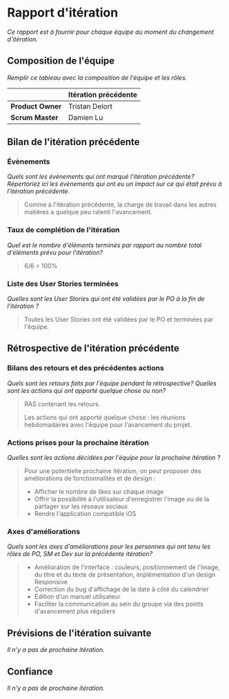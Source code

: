 # Rapport d'itération  
*Ce rapport est à fournir pour chaque équipe au moment du changement d'itération.*

## Composition de l'équipe 
*Remplir ce tableau avec la composition de l'équipe et les rôles.*

| &nbsp;            | Itération précédente |
| ----------------- | -------------------- |
| **Product Owner** | Tristan Delort       |
| **Scrum Master**  | Damien Lu            |

## Bilan de l'itération précédente  
### Évènements 
*Quels sont les évènements qui ont marqué l'itération précédente? Répertoriez ici les évènements qui ont eu un impact sur ce qui était prévu à l'itération précédente.*

> Comme à l'itération précédente, la charge de travail dans les autres matières a quelque peu ralenti l'avancement.

### Taux de complétion de l'itération  
*Quel est le nombre d'éléments terminés par rapport au nombre total d'éléments prévu pour l'itération?*
> 6/6 = 100%

### Liste des User Stories terminées
*Quelles sont les User Stories qui ont été validées par le PO à la fin de l'itération ?*

> Toutes les User Stories ont été validées par le PO et terminées par l'équipe.

## Rétrospective de l'itération précédente

### Bilans des retours et des précédentes actions 
*Quels sont les retours faits par l'équipe pendant la rétrospective? Quelles sont les actions qui ont apporté quelque chose ou non?*
> RAS contenant les retours.
>
> Les actions qui ont apporté quelque chose : les réunions hebdomadaires avec l'équipe pour l'avancement du projet.

### Actions prises pour la prochaine itération
*Quelles sont les actions décidées par l'équipe pour la prochaine itération ?*

> Pour une potentielle prochaine itération, on peut proposer des améliorations de fonctionnalités et de design :
>
> - Afficher le nombre de likes sur chaque image
> - Offrir la possibilité à l'utilisateur d'enregistrer l'image ou de la partager sur les réseaux sociaux
> - Rendre l'application compatible iOS

### Axes d'améliorations 
*Quels sont les axes d'améliorations pour les personnes qui ont tenu les rôles de PO, SM et Dev sur la précédente itération?*

> - Amélioration de l'interface : couleurs, positionnement de l'image, du titre et du texte de présentation, implémentation d'un design Responsive
> - Correction du bug d'affichage de la date à côté du calendrier
> - Édition d'un manuel utilisateur
> - Faciliter la communication au sein du groupe via des points d'avancement plus réguliers

## Prévisions de l'itération suivante  
*Il n'y a pas de prochaine itération.*

## Confiance 
*Il n'y a pas de prochaine itération.*